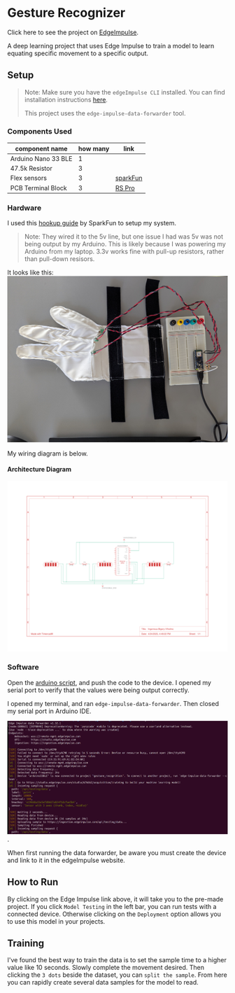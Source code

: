 # Gesture Recognizer

Click here to see the project on [EdgeImpulse](https://studio.edgeimpulse.com/public/676662/live).

A deep learning project that uses Edge Impulse to train a model to learn equating specific movement to a specific output.

## Setup

> Note: Make sure you have the `edgeImpulse CLI` installed. You can find installation instructions [here](https://docs.edgeimpulse.com/docs/tools/edge-impulse-cli/cli-installation).
>
> This project uses the `edge-impulse-data-forwarder` tool.

### Components Used

| component name | how many | link |
|----------------|----------|------|
| Arduino Nano 33 BLE | 1 | |
| 47.5k Resistor | 3 | |
| Flex sensors | 3 | [sparkFun](https://www.sparkfun.com/flex-sensor-2-2.html) |
| PCB Terminal Block | 3 | [RS Pro](https://uk.rs-online.com/web/p/pcb-terminal-blocks/7901098) |

### Hardware

I used this [hookup guide](https://learn.sparkfun.com/tutorials/flex-sensor-hookup-guide/all) by SparkFun to setup my system. 

> Note: They wired it to the 5v line, but one issue I had was 5v was not being output by my Arduino. This is likely because I was powering my Arduino from my laptop. 3.3v works fine with pull-up resistors, rather than pull-down resisors.

It looks like this:
![prototype](./media/full_system.jpg)

My wiring diagram is below.

#### Architecture Diagram

![electricalDiagram](./media/gestureRecog-1.png)

### Software

Open the [arduino script](./data_reader/data_reader.ino), and push the code to the device. I opened my serial port to verify that the values were being output correctly.

I opened my terminal, and ran `edge-impulse-data-forwarder`. Then closed my serial port in Arduino IDE.

![terminal Output](./media/terminal_output_edgeImpulse.png).

When first running the data forwarder, be aware you must create the device and link to it in the edgeImpulse website. 

## How to Run

By clicking on the Edge Impulse link above, it will take you to the pre-made project. If you click `Model Testing` in the left bar, you can run tests with a connected device. Otherwise clicking on the `Deployment` option allows you to use this model in your projects.

## Training

I've found the best way to train the data is to set the sample time to a higher value like 10 seconds. Slowly complete the movement desired. Then clicking the `3 dots` beside the dataset, you can `split the sample`. From here you can rapidly create several data samples for the model to read. 